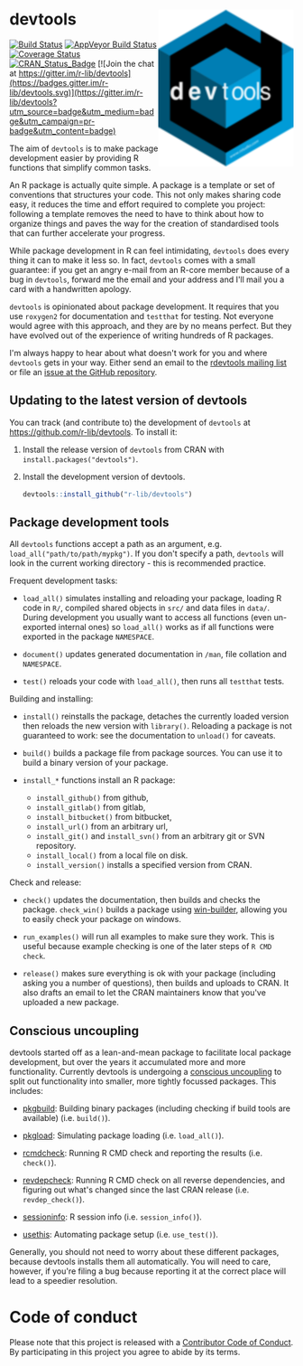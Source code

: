 # devtools <img src="man/figures/logo.png" align="right" />

[![Build Status](https://travis-ci.org/r-lib/devtools.svg?branch=master)](https://travis-ci.org/r-lib/devtools)
[![AppVeyor Build Status](https://ci.appveyor.com/api/projects/status/github/r-lib/devtools?branch=master&svg=true)](https://ci.appveyor.com/project/hadley/devtools)
[![Coverage Status](https://codecov.io/github/r-lib/devtools/coverage.svg?branch=master)](https://codecov.io/github/r-lib/devtools?branch=master)
[![CRAN_Status_Badge](http://www.r-pkg.org/badges/version/devtools)](https://cran.r-project.org/package=devtools)
[![Join the chat at https://gitter.im/r-lib/devtools](https://badges.gitter.im/r-lib/devtools.svg)](https://gitter.im/r-lib/devtools?utm_source=badge&utm_medium=badge&utm_campaign=pr-badge&utm_content=badge)

The aim of `devtools` is to make package development easier by providing R
functions that simplify common tasks.

An R package is actually quite simple. A package is a template or set of
conventions that structures your code. This not only makes sharing code easy,
it reduces the time and effort required to complete you project: following a
template removes the need to have to think about how to organize things and
paves the way for the creation of standardised tools that can further
accelerate your progress.

While package development in R can feel intimidating, `devtools` does every
thing it can to make it less so. In fact, `devtools` comes with a small
guarantee: if you get an angry e-mail from an R-core member because of a bug in
`devtools`, forward me the email and your address and I'll mail you a card with
a handwritten apology.

`devtools` is opinionated about package development. It requires that you use
`roxygen2` for documentation and `testthat` for testing. Not everyone would
agree with this approach, and they are by no means perfect. But they have
evolved out of the experience of writing hundreds of R packages.

I'm always happy to hear about what doesn't work for you and where `devtools`
gets in your way. Either send an email to the [rdevtools mailing
list](http://groups.google.com/group/rdevtools) or file an [issue at the GitHub
repository](http://github.com/r-lib/devtools/issues).

## Updating to the latest version of devtools

You can track (and contribute to) the development of `devtools` at
https://github.com/r-lib/devtools. To install it:

1. Install the release version of `devtools` from CRAN with
   `install.packages("devtools")`.

2. Install the development version of devtools.

   ```r
   devtools::install_github("r-lib/devtools")
   ```

## Package development tools

All `devtools` functions accept a path as an argument, e.g.
`load_all("path/to/path/mypkg")`. If you don't specify a path, `devtools` will
look in the current working directory - this is recommended practice.

Frequent development tasks:

* `load_all()` simulates installing and reloading your package, loading R code
  in `R/`, compiled shared objects in `src/` and data files in `data/`. During
  development you usually want to access all functions (even un-exported
  internal ones) so `load_all()` works as if all functions were exported in the
  package `NAMESPACE`.

* `document()` updates generated documentation in `/man`, file collation and
  `NAMESPACE`.

* `test()` reloads your code with `load_all()`, then runs all `testthat` tests.

Building and installing:

* `install()` reinstalls the package, detaches the currently loaded version
  then reloads the new version with `library()`. Reloading a package is not
  guaranteed to work: see the documentation to `unload()` for caveats.

* `build()` builds a package file from package sources. You can use it to build
  a binary version of your package.

* `install_*` functions install an R package:
   * `install_github()` from github,
   * `install_gitlab()` from gitlab,
   * `install_bitbucket()` from bitbucket,
   * `install_url()` from an arbitrary url,
   * `install_git()` and `install_svn()` from an arbitrary git or SVN repository.
   * `install_local()` from a local file on disk.
   * `install_version()` installs a specified version from CRAN.

Check and release:

* `check()` updates the documentation, then builds and checks the package.
  `check_win()` builds a package using
  [win-builder](http://win-builder.r-project.org/), allowing you to easily
  check your package on windows.

* `run_examples()` will run all examples to make sure they work. This is useful
  because example checking is one of the later steps of `R CMD check`.

* `release()` makes sure everything is ok with your package (including asking
  you a number of questions), then builds and uploads to CRAN. It also drafts
  an email to let the CRAN maintainers know that you've uploaded a new package.

## Conscious uncoupling

devtools started off as a lean-and-mean package to facilitate local package
development, but over the years it accumulated more and more functionality.
Currently devtools is undergoing a [conscious
uncoupling](https://web.archive.org/web/20140326060230/http://www.goop.com/journal/be/conscious-uncoupling)
to split out functionality into smaller, more tightly focussed packages. This
includes:

* [pkgbuild](https://github.com/r-lib/pkgbuild): Building binary packages
  (including checking if build tools are available) (i.e. `build()`).

* [pkgload](https://github.com/r-lib/pkgload): Simulating package loading (i.e.
  `load_all()`).

* [rcmdcheck](https://github.com/r-lib/rcmdcheck): Running R CMD check and
  reporting the results (i.e. `check()`).

* [revdepcheck](https://github.com/r-lib/revdepcheck): Running R CMD check on
  all reverse dependencies, and figuring out what's changed since the last CRAN
  release (i.e. `revdep_check()`).

* [sessioninfo](https://github.com/r-lib/sessioninfo): R session info (i.e.
  `session_info()`).

* [usethis](https://github.com/r-lib/usethis): Automating package setup (i.e.
  `use_test()`).

Generally, you should not need to worry about these different packages, because
devtools installs them all automatically. You will need to care, however, if
you're filing a bug because reporting it at the correct place will lead to a
speedier resolution.

# Code of conduct

Please note that this project is released with a [Contributor Code of
Conduct](CONDUCT.md). By participating in this project you agree to abide by
its terms.

